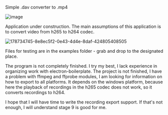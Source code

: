 Simple .dav converter to .mp4

![image](https://user-images.githubusercontent.com/49607785/178732133-d12396e8-b877-45bb-b70b-50a2072a430e.png)

Application under construction. The main assumptions of this application is to convert video from h265 to h264 codec.

![178734745-8e8ec5f2-0e43-4d4e-8daf-424805408505](https://user-images.githubusercontent.com/49607785/178957622-cb282d6e-ebdc-42cd-b740-0d8776b54c24.png)

Files for testing are in the examples folder - grab and drop to the designated place.

The program is not completely finished. I try my best, I lack experience in organizing work with electron-boilerplate.
The project is not finished, I have a problem with ffmpeg and ffprobe modules, I am looking for information on how to export to all platforms. It depends on the windows platform, because here the playback of recordings in the h265 codec does not work, so it converts recordings to h264.

I hope that I will have time to write the recording export support. If that's not enough, I will understand stage 9 is good for me.
